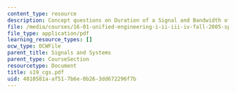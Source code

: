 ```yaml
---
content_type: resource
description: Concept questions on Duration of a Signal and Bandwidth of a Signal.
file: /media/courses/16-01-unified-engineering-i-ii-iii-iv-fall-2005-spring-2006/4010581aaf517b6e0b263dd672296f7b_s19_cgs.pdf
file_type: application/pdf
learning_resource_types: []
ocw_type: OCWFile
parent_title: Signals and Systems
parent_type: CourseSection
resourcetype: Document
title: s19_cgs.pdf
uid: 4010581a-af51-7b6e-0b26-3dd672296f7b
---
```


